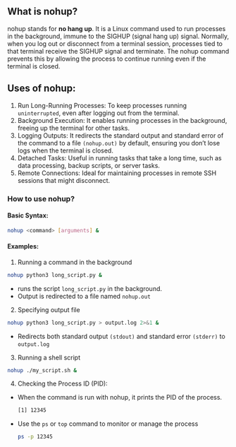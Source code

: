## What is nohup?

nohup stands for **no hang up**. It is a Linux command used to run processes in the background, immune to the SIGHUP (signal hang up) signal. Normally, when you log out or disconnect from a terminal session, processes tied to that terminal receive the SIGHUP signal and terminate. The nohup command prevents this by allowing the process to continue running even if the terminal is closed.

## Uses of nohup:

1. Run Long-Running Processes: To keep processes running `uninterrupted`, even after logging out from the terminal.
2. Background Execution: It enables running processes in the background, freeing up the terminal for other tasks.
3. Logging Outputs: It redirects the standard output and standard error of the command to a file `(nohup.out)` by default, ensuring you don’t lose logs when the terminal is closed.
4. Detached Tasks: Useful in running tasks that take a long time, such as data processing, backup scripts, or server tasks.
5. Remote Connections: Ideal for maintaining processes in remote SSH sessions that might disconnect.

### How to use nohup?

#### Basic Syntax:
```bash
nohup <command> [arguments] &
```

#### Examples:
1. Running a command in the background
```bash
nohup python3 long_script.py &
```
  - runs the script `long_script.py` in the background.
  - Output is redirected to a file named `nohup.out`

2. Specifying output file
```bash
nohup python3 long_script.py > output.log 2>&1 &
```
  - Redirects both standard output `(stdout)` and standard error `(stderr)` to `output.log`

3. Running a shell script
```bash
nohup ./my_script.sh &
```

4. Checking the Process ID (PID):
  - When the command is run with nohup, it prints the PID of the process.
    ```bash
    [1] 12345
    ``` 
  - Use the `ps` or `top` command to monitor or manage the process
    ```bash
    ps -p 12345
    ```

